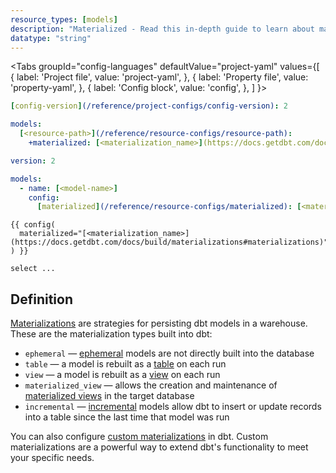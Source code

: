 ```yaml
---
resource_types: [models]
description: "Materialized - Read this in-depth guide to learn about materializations in dbt."
datatype: "string"
---
```


<Tabs
  groupId="config-languages"
  defaultValue="project-yaml"
  values={[
    { label: 'Project file', value: 'project-yaml', },
    { label: 'Property file', value: 'property-yaml', },
    { label: 'Config block', value: 'config', },
  ]
}>


<TabItem value="project-yaml">

<File name='dbt_project.yml'>

```yaml
[config-version](/reference/project-configs/config-version): 2

models:
  [<resource-path>](/reference/resource-configs/resource-path):
    +materialized: [<materialization_name>](https://docs.getdbt.com/docs/build/materializations#materializations)
```

</File>

</TabItem>


<TabItem value="property-yaml">

<File name='models/properties.yml'>

```yaml
version: 2

models:
  - name: [<model-name>]
    config:
      [materialized](/reference/resource-configs/materialized): [<materialization_name>](https://docs.getdbt.com/docs/build/materializations#materializations)

```

</File>

</TabItem>


<TabItem value="config">

<File name='models/<model_name>.sql'>

```jinja
{{ config(
  materialized="[<materialization_name>](https://docs.getdbt.com/docs/build/materializations#materializations)"
) }}

select ...
```

</File>

</TabItem>

</Tabs>

## Definition 

[Materializations](/docs/build/materializations#materializations) are strategies for persisting dbt models in a warehouse. These are the materialization types built into dbt:

- `ephemeral` &mdash; [ephemeral](/docs/build/materializations#ephemeral) models are not directly built into the database
- `table` &mdash; a model is rebuilt as a [table](/docs/build/materializations#table) on each run
- `view` &mdash; a model is rebuilt as a [view](/docs/build/materializations#view) on each run
- `materialized_view` &mdash; allows the creation and maintenance of [materialized views](/docs/build/materializations#materialized-view) in the target database
- `incremental` &mdash; [incremental](/docs/build/materializations#incremental) models allow dbt to insert or update records into a table since the last time that model was run

You can also configure [custom materializations](/guides/create-new-materializations?step=1) in dbt. Custom materializations are a powerful way to extend dbt's functionality to meet your specific needs.

